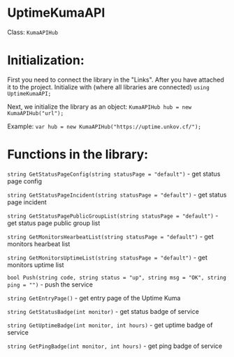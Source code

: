 # UptimeKumaAPI
Class: `KumaAPIHub`

# Initialization:
First you need to connect the library in the "Links". After you have attached it to the project. Initialize with
(where all libraries are connected)
`using UptimeKumaAPI;`

Next, we initialize the library as an object:
`KumaAPIHub hub = new KumaAPIHub("url");`

Example:
`var hub = new KumaAPIHub("https://uptime.unkov.cf/");`

# Functions in the library:
`string GetStatusPageConfig(string statusPage = "default")` - get status page config

`string GetStatusPageIncident(string statusPage = "default")` - get status page incident

`string GetStatusPagePublicGroupList(string statusPage = "default")` - get status page public group list

`string GetMonitorsHearbeatList(string statusPage = "default")` - get monitors hearbeat list

`string GetMonitorsUptimeList(string statusPage = "default")` - get monitors uptime list

`bool Push(string code, string status = "up", string msg = "OK", string ping = "")` - push the service

`string GetEntryPage()` - get entry page of the Uptime Kuma

`string GetStatusBadge(int monitor)` - get status badge of service

`string GetUptimeBadge(int monitor, int hours)` - get uptime badge of service

`string GetPingBadge(int monitor, int hours)` - get ping badge of service
